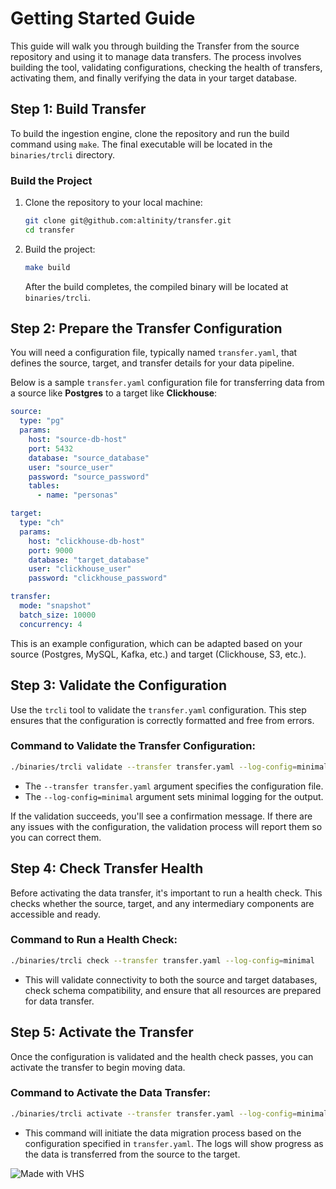 # Getting Started Guide

This guide will walk you through building the Transfer from the source repository and using it to manage data transfers. The process involves building the tool, validating configurations, checking the health of transfers, activating them, and finally verifying the data in your target database.

## Step 1: Build Transfer

To build the ingestion engine, clone the repository and run the build command using `make`. The final executable will be located in the `binaries/trcli` directory.

### Build the Project

1. Clone the repository to your local machine:
   ```bash
   git clone git@github.com:altinity/transfer.git
   cd transfer
   ```

2. Build the project:
   ```bash
   make build
   ```

   After the build completes, the compiled binary will be located at `binaries/trcli`.

## Step 2: Prepare the Transfer Configuration

You will need a configuration file, typically named `transfer.yaml`, that defines the source, target, and transfer details for your data pipeline.

Below is a sample `transfer.yaml` configuration file for transferring data from a source like **Postgres** to a target like **Clickhouse**:

```yaml
source:
  type: "pg"
  params:
    host: "source-db-host"
    port: 5432
    database: "source_database"
    user: "source_user"
    password: "source_password"
    tables:
      - name: "personas"

target:
  type: "ch"
  params:
    host: "clickhouse-db-host"
    port: 9000
    database: "target_database"
    user: "clickhouse_user"
    password: "clickhouse_password"

transfer:
  mode: "snapshot"
  batch_size: 10000
  concurrency: 4
```

This is an example configuration, which can be adapted based on your source (Postgres, MySQL, Kafka, etc.) and target (Clickhouse, S3, etc.).

## Step 3: Validate the Configuration

Use the `trcli` tool to validate the `transfer.yaml` configuration. This step ensures that the configuration is correctly formatted and free from errors.

### Command to Validate the Transfer Configuration:

```bash
./binaries/trcli validate --transfer transfer.yaml --log-config=minimal
```

- The `--transfer transfer.yaml` argument specifies the configuration file.
- The `--log-config=minimal` argument sets minimal logging for the output.

If the validation succeeds, you'll see a confirmation message. If there are any issues with the configuration, the validation process will report them so you can correct them.

## Step 4: Check Transfer Health

Before activating the data transfer, it's important to run a health check. This checks whether the source, target, and any intermediary components are accessible and ready.

### Command to Run a Health Check:

```bash
./binaries/trcli check --transfer transfer.yaml --log-config=minimal
```

- This will validate connectivity to both the source and target databases, check schema compatibility, and ensure that all resources are prepared for data transfer.

## Step 5: Activate the Transfer

Once the configuration is validated and the health check passes, you can activate the transfer to begin moving data.

### Command to Activate the Data Transfer:

```bash
./binaries/trcli activate --transfer transfer.yaml --log-config=minimal
```

- This command will initiate the data migration process based on the configuration specified in `transfer.yaml`. The logs will show progress as the data is transferred from the source to the target.

![Made with VHS](https://vhs.charm.sh/vhs-3ETIytnxDtBmrgkcOX3ZBf.gif)

